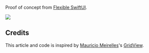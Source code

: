 Proof of concept from [Flexible SwiftUI][fs].

![][gif]

## Credits

This article and code is inspired by [Mauricio Meirelles][mmtw]'s [GridView][gv].

[fs]: https://fivestars.blog/swiftui/flexible-swiftui.html
[gif]: flexible.gif
[mmtw]: https://twitter.com/MauricioM
[gv]: https://github.com/mauriciomeirelles/GridView